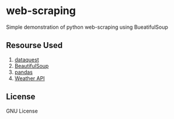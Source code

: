 # web-scraping
Simple demonstration of python web-scraping using BueatifulSoup

## Resourse Used
1. [dataquest](https://www.dataquest.io/blog/web-scraping-tutorial-python/)
2. [BeautifulSoup](https://www.crummy.com/software/BeautifulSoup/)
3. [pandas](http://pandas.pydata.org/pandas-docs/stable/generated/pandas.DataFrame.html)
4. [Weather API](http://forecast.weather.gov/MapClick.php?lat=37.7772&lon=-122.4168#.Wde90luCz3g)


## License

  GNU License
